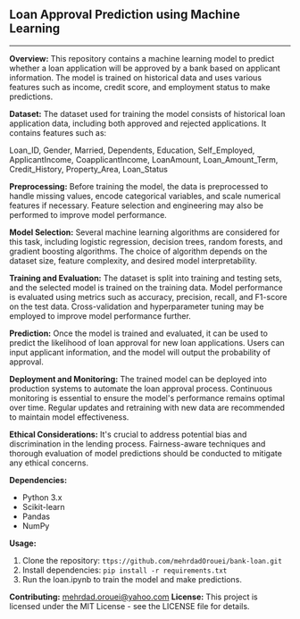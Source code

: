 ## Loan Approval Prediction using Machine Learning

____________________________________________________


**Overview:**
This repository contains a machine learning model to predict whether a loan application will be approved by a bank based on applicant information. The model is trained on historical data and uses various features such as income, credit score, and employment status to make predictions.

**Dataset:**
The dataset used for training the model consists of historical loan application data, including both approved and rejected applications. It contains features such as:

Loan_ID,
Gender,
Married,
Dependents,
Education,
Self_Employed,
ApplicantIncome,
CoapplicantIncome,
LoanAmount,
Loan_Amount_Term,
Credit_History,
Property_Area,
Loan_Status


**Preprocessing:**
Before training the model, the data is preprocessed to handle missing values, encode categorical variables, and scale numerical features if necessary. Feature selection and engineering may also be performed to improve model performance.

**Model Selection:**
Several machine learning algorithms are considered for this task, including logistic regression, decision trees, random forests, and gradient boosting algorithms. The choice of algorithm depends on the dataset size, feature complexity, and desired model interpretability.

**Training and Evaluation:**
The dataset is split into training and testing sets, and the selected model is trained on the training data. Model performance is evaluated using metrics such as accuracy, precision, recall, and F1-score on the test data. Cross-validation and hyperparameter tuning may be employed to improve model performance further.

**Prediction:**
Once the model is trained and evaluated, it can be used to predict the likelihood of loan approval for new loan applications. Users can input applicant information, and the model will output the probability of approval.

**Deployment and Monitoring:**
The trained model can be deployed into production systems to automate the loan approval process. Continuous monitoring is essential to ensure the model's performance remains optimal over time. Regular updates and retraining with new data are recommended to maintain model effectiveness.

**Ethical Considerations:**
It's crucial to address potential bias and discrimination in the lending process. Fairness-aware techniques and thorough evaluation of model predictions should be conducted to mitigate any ethical concerns.

**Dependencies:**
- Python 3.x
- Scikit-learn
- Pandas
- NumPy

**Usage:**
1. Clone the repository: `ttps://github.com/mehrdadOrouei/bank-loan.git`
2. Install dependencies: `pip install -r requirements.txt`
3. Run the loan.ipynb to train the model and make predictions.

**Contributing:**
mehrdad.orouei@yahoo.com
**License:**
This project is licensed under the MIT License - see the LICENSE file for details.

